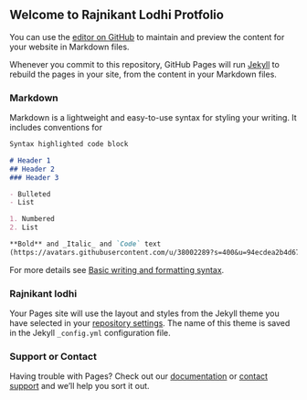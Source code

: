 ## Welcome to Rajnikant Lodhi Protfolio

You can use the [editor on GitHub](https://github.com/Rajnikantlodhi/rajnikantlodhi.github.io/edit/main/README.md) to maintain and preview the content for your website in Markdown files.

Whenever you commit to this repository, GitHub Pages will run [Jekyll](https://jekyllrb.com/) to rebuild the pages in your site, from the content in your Markdown files.

### Markdown

Markdown is a lightweight and easy-to-use syntax for styling your writing. It includes conventions for

```markdown
Syntax highlighted code block

# Header 1
## Header 2
### Header 3

- Bulleted
- List

1. Numbered
2. List

**Bold** and _Italic_ and `Code` text
(https://avatars.githubusercontent.com/u/38002289?s=400&u=94ecdea2b4d67f0c5d081eb3cd43b6b3467b98e9&v=4)
```

For more details see [Basic writing and formatting syntax](https://docs.github.com/en/github/writing-on-github/getting-started-with-writing-and-formatting-on-github/basic-writing-and-formatting-syntax).

### Rajnikant lodhi

Your Pages site will use the layout and styles from the Jekyll theme you have selected in your [repository settings](https://github.com/Rajnikantlodhi/rajnikantlodhi.github.io/settings/pages). The name of this theme is saved in the Jekyll `_config.yml` configuration file.

### Support or Contact

Having trouble with Pages? Check out our [documentation](https://docs.github.com/categories/github-pages-basics/) or [contact support](https://support.github.com/contact) and we’ll help you sort it out.
